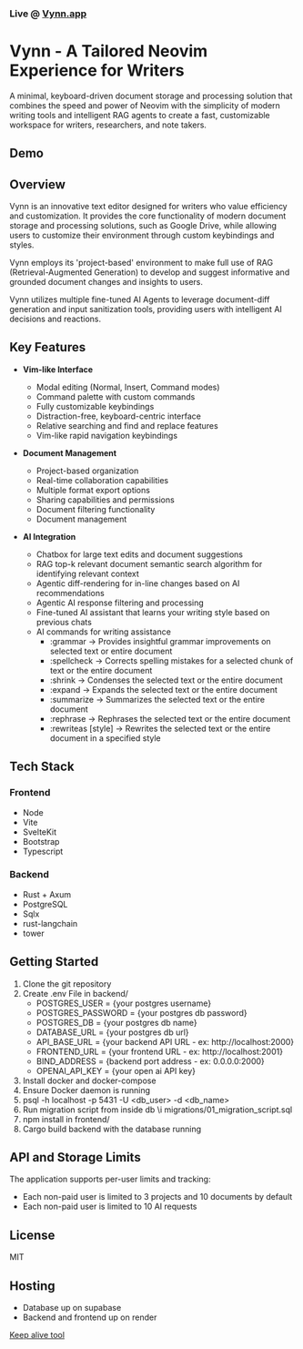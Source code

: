### Live @ [Vynn.app](https://vynn.app)

# Vynn - A Tailored Neovim Experience for Writers

A minimal, keyboard-driven document storage and processing solution that combines the speed and power of Neovim with the simplicity of modern writing tools and intelligent RAG agents to create a fast, customizable workspace for writers, researchers, and note takers.

## Demo

## Overview

Vynn is an innovative text editor designed for writers who value efficiency and customization. It provides the core functionality of modern document storage and processing solutions, such as Google Drive, while allowing users to customize their environment through custom keybindings and styles.

Vynn employs its 'project-based' environment to make full use of RAG (Retrieval-Augmented Generation) to develop and suggest informative and grounded document changes and insights to users.

Vynn utilizes multiple fine-tuned AI Agents to leverage document-diff generation and input sanitization tools, providing users with intelligent AI decisions and reactions.

## Key Features

- **Vim-like Interface**
  - Modal editing (Normal, Insert, Command modes)
  - Command palette with custom commands
  - Fully customizable keybindings
  - Distraction-free, keyboard-centric interface
  - Relative searching and find and replace features
  - Vim-like rapid navigation keybindings

- **Document Management**
  - Project-based organization
  - Real-time collaboration capabilities
  - Multiple format export options
  - Sharing capabilities and permissions
  - Document filtering functionality
  - Document management

- **AI Integration**
  - Chatbox for large text edits and document suggestions
  - RAG top-k relevant document semantic search algorithm for identifying relevant context
  - Agentic diff-rendering for in-line changes based on AI recommendations
  - Agentic AI response filtering and processing
  - Fine-tuned AI assistant that learns your writing style based on previous chats
  - AI commands for writing assistance
      - :grammar -> Provides insightful grammar improvements on selected text or entire document
      - :spellcheck -> Corrects spelling mistakes for a selected chunk of text or the entire document
      - :shrink -> Condenses the selected text or the entire document
      - :expand -> Expands the selected text or the entire document
      - :summarize -> Summarizes the selected text or the entire document
      - :rephrase -> Rephrases the selected text or the entire document
      - :rewriteas [style] -> Rewrites the selected text or the entire document in a specified style

## Tech Stack

### Frontend
- Node
- Vite
- SvelteKit
- Bootstrap
- Typescript

### Backend
- Rust + Axum
- PostgreSQL
- Sqlx
- rust-langchain
- tower

## Getting Started

1. Clone the git repository
2. Create .env File in backend/
    - POSTGRES_USER = {your postgres username}
    - POSTGRES_PASSWORD = {your postgres db password}
    - POSTGRES_DB = {your postgres db name}
    - DATABASE_URL = {your postgres db url}
    - API_BASE_URL = {your backend API URL - ex: http://localhost:2000}
    - FRONTEND_URL = {your frontend URL - ex: http://localhost:2001}
    - BIND_ADDRESS = {backend port address - ex: 0.0.0.0:2000}
    - OPENAI_API_KEY = {your open ai API key}
4. Install docker and docker-compose
5. Ensure Docker daemon is running
6. psql -h localhost -p 5431 -U <db_user> -d <db_name>
7. Run migration script from inside db \i migrations/01_migration_script.sql
8. npm install in frontend/
9. Cargo build backend with the database running

## API and Storage Limits

The application supports per-user limits and tracking:

- Each non-paid user is limited to 3 projects and 10 documents by default
- Each non-paid user is limited to 10 AI requests

## License

MIT

## Hosting
- Database up on supabase
- Backend and frontend up on render

[Keep alive tool](https://keepalive.dashdashhard.com/)
